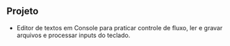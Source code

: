 ## Projeto

*   Editor de textos em Console para praticar controle de fluxo, ler e gravar arquivos e processar inputs do teclado.
